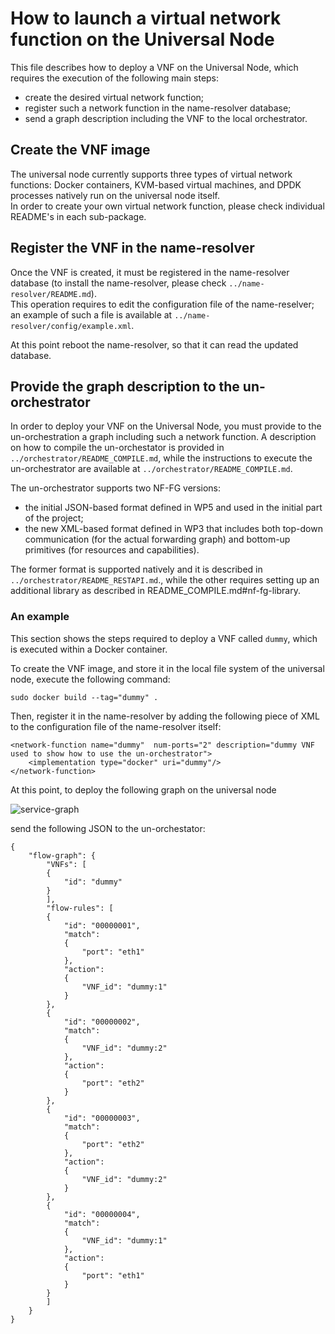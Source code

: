 # How to launch a virtual network function on the Universal Node

This file describes how to deploy a VNF on the Universal Node, which requires the execution of the following main steps:
*	create the desired virtual network function;
*	register such a network function in the name-resolver database;
*	send a graph description including the VNF to the local orchestrator.

## Create the VNF image
The universal node currently supports three types of virtual network functions: Docker containers, KVM-based virtual machines, and DPDK processes natively run on the universal node itself.  
In order to create your own virtual network function, please check individual README's in each sub-package.

## Register the VNF in the name-resolver
Once the VNF is created, it must be registered in the name-resolver database (to install the name-resolver, please check `../name-resolver/README.md`).  
This operation requires to edit the configuration file of the name-reselver; an example of such a file is available at `../name-resolver/config/example.xml`.

At this point reboot the name-resolver, so that it can read the updated database.

## Provide the graph description to the un-orchestrator
In order to deploy your VNF on the Universal Node, you must provide to the un-orchestration a graph including such a network function.
A description on how to compile the un-orchestator is provided in `../orchestrator/README_COMPILE.md`, while the instructions to execute the un-orchestrator are available at `../orchestrator/README_COMPILE.md`.

The un-orchestrator supports two NF-FG versions:
  * the initial JSON-based format defined in WP5 and used in the initial
    part of the project;
  * the new XML-based format defined in WP3 that includes both top-down
    communication (for the actual forwarding graph) and bottom-up primitives
    (for resources and capabilities).

The former format is supported natively and it is described in `../orchestrator/README_RESTAPI.md`., while the other requires setting up an additional library as described in README_COMPILE.md#nf-fg-library.

### An example

This section shows the steps required to deploy a VNF called `dummy`, which is executed within a Docker container.

To create the VNF image, and store it in the local file system of the universal node, execute the following command:

    sudo docker build --tag="dummy" .
    
Then, register it in the name-resolver by adding the following piece of XML to the configuration file of the name-resolver itself:

	<network-function name="dummy"  num-ports="2" description="dummy VNF used to show how to use the un-orchestrator">
		<implementation type="docker" uri="dummy"/>
	</network-function>

At this point, to deploy the following graph on the universal node

![service-graph](https://raw.githubusercontent.com/netgroup-polito/un-orchestrator/master/images/service-graph.png)

send the following JSON to the un-orchestator:

  
    {
        "flow-graph": {  
            "VNFs": [  
            {  
                "id": "dummy"  
            }  
            ],  
            "flow-rules": [  
            {  
                "id": "00000001",  
                "match": 
                {  
                    "port": "eth1"  
                },  
                "action": 
                {  
                    "VNF_id": "dummy:1"  
                }  
            },  
            {  
                "id": "00000002",  
                "match": 
                {  
                    "VNF_id": "dummy:2"  
                },  
                "action": 
                {  
                    "port": "eth2"  
                }  
            },  
            {  
                "id": "00000003",  
                "match": 
                {  
                    "port": "eth2"  
                },  
                "action": 
                {  
                    "VNF_id": "dummy:2"  
                }  
            },  
            {  
                "id": "00000004",  
                "match": 
                {  
                    "VNF_id": "dummy:1"  
                },  
                "action": 
                {      
                    "port": "eth1"  
                }  
            } 
            ]  
        }  
    }  
